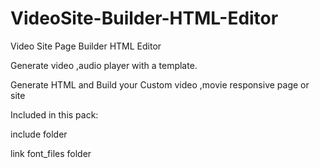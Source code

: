 # VideoSite-Builder-HTML-Editor
Video Site Page  Builder HTML Editor

 Generate video ,audio player with a  template.</p>
 Generate HTML and Build your Custom video ,movie responsive page or site 
 
 Included in this pack:<p>
 include folder <p>
 link font_files folder
   
